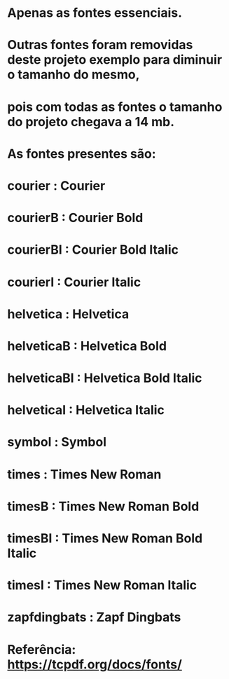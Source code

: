 # Apenas as fontes essenciais. 
# Outras fontes foram removidas deste projeto exemplo para diminuir o tamanho do mesmo,
# pois com todas as fontes o tamanho do projeto chegava a 14 mb.

# As fontes presentes são:

# courier : Courier
# courierB : Courier Bold
# courierBI : Courier Bold Italic
# courierI : Courier Italic
# helvetica : Helvetica
# helveticaB : Helvetica Bold
# helveticaBI : Helvetica Bold Italic
# helveticaI : Helvetica Italic
# symbol : Symbol
# times : Times New Roman
# timesB : Times New Roman Bold
# timesBI : Times New Roman Bold Italic
# timesI : Times New Roman Italic
# zapfdingbats : Zapf Dingbats

# Referência: https://tcpdf.org/docs/fonts/ 